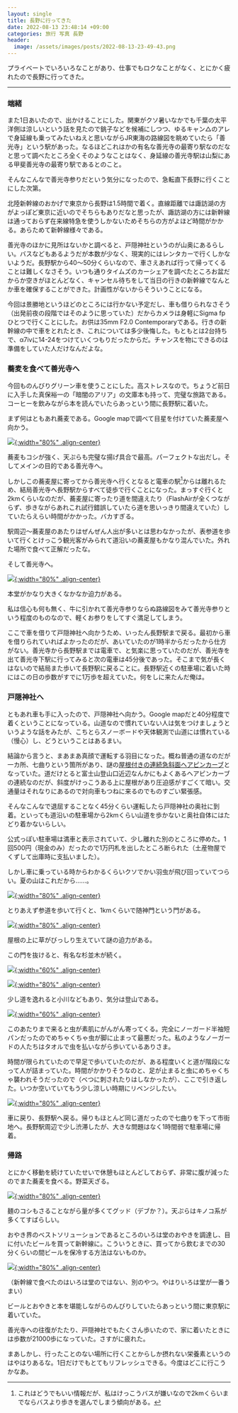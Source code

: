```yaml
---
layout: single
title: 長野に行ってきた
date: 2022-08-13 23:48:14 +09:00
categories: 旅行 写真 長野
header:
  image: /assets/images/posts/2022-08-13-23-49-43.png
---
```


プライベートでいろいろなことがあり、仕事でもロクなことがなく、とにかく疲れたので長野に行ってきた。

----

### 端緒

また1日あいたので、出かけることにした。関東がクソ暑いなかでも千葉の太平洋側は涼しいという話を見たので銚子などを候補にしつつ、ゆるキャン△のアレで身延線も乗ってみたいねえと思いながらJR東海の路線図を眺めていたら「善光寺」という駅があった。なるほどこれはかの有名な善光寺の最寄り駅なのだなと思って調べたところ全くそのようなことはなく、身延線の善光寺駅は山梨にある甲斐善光寺の最寄り駅であるとのこと。

そんなこんなで善光寺参りだという気分になったので、急転直下長野に行くことにした次第。

北陸新幹線のおかげで東京から長野は1.5時間で着く。直線距離では諏訪湖の方がよっぽど東京に近いのでそちらもありだなと思ったが、諏訪湖の方には新幹線は通っておらず在来線特急を使うしかないためそちらの方がよほど時間がかかる。あらためて新幹線様々である。

善光寺のほかに見所はないかと調べると、戸隠神社というのが山奥にあるらしい。バスなどもあるようだが本数が少なく、現実的にはレンタカーで行くしかないようだ。長野駅から40～50分くらいなので、車さえあれば行って帰ってくることは難しくなさそう。いつも通りタイムズのカーシェアを調べたところお盆だからか空きがほとんどなく、キャンセル待ちをして当日の行きの新幹線でなんとか車を確保することができた。計画性がないからそういうことになる。

今回は景勝地というほどのところには行かない予定だし、車も借りられなさそう（出発前夜の段階ではそのように思っていた）だからカメラは身軽にSigma fpひとつで行くことにした。お供は35mm F2.0 Contemporaryである。行きの新幹線の中で車をとれたとき、これについては多少後悔した。もともとは2台持ちで、α7ivに14-24をつけていくつもりだったからだ。チャンスを物にできるのは準備をしていた人だけなんだよな。

### 蕎麦を食べて善光寺へ

今回ものんびりグリーン車を使うことにした。高ストレスなので。ちょうど前日に入手した真保裕一の「暗闇のアリア」の文庫本も持って、完璧な旅路である。コーヒーを飲みながら本を読んでいたらあっという間に長野駅に着いた。

まず何はともあれ蕎麦である。Google mapで調べて目星を付けていた蕎麦屋へ向かう。

[![](/assets/images/posts/2022-08-14-00-09-43.png){:width="80%" .align-center} ](/assets/images/posts/2022-08-14-00-09-43.png)

蕎麦もコシが強く、天ぷらも完璧な揚げ具合で最高。パーフェクトな出だし。そしてメインの目的である善光寺へ。

しかしこの蕎麦屋に寄ってから善光寺へ行くとなると電車の駅[^1]からは離れるため、結局善光寺へ長野駅からすべて徒歩で行くことになった。まっすぐ行くと2kmくらいなのだが、蕎麦屋に寄ったり道を間違えたり（FlashAirが全くつながらず、歩きながらあれこれ試行錯誤していたら道を思いっきり間違えていた）していたらえらい時間がかかった。バカすぎる。

駅周辺～蕎麦屋のあたりはぜんぜん人出が多いとは思わなかったが、表参道を歩いて行くとけっこう観光客がみられて道沿いの蕎麦屋もかなり混んでいた。外れた場所で食べて正解だったな。

そして善光寺へ。

[![](/assets/images/posts/2022-08-14-00-14-53.png){:width="80%" .align-center} ](/assets/images/posts/2022-08-14-00-14-53.png)

本堂がかなり大きくなかなか迫力がある。

私は信心も何も無く、牛に引かれて善光寺参りならぬ路線図をみて善光寺参りという程度のものなので、軽くお参りをしてすぐ満足してしまう。

ここで車を借りて戸隠神社へ向かうため、いったん長野駅まで戻る。最初から車を借りられていればよかったのだが、あいていたのが1時半からだったから仕方がない。善光寺から長野駅までは電車で、と気楽に思っていたのだが、善光寺を出て善光寺下駅に行ってみると次の電車は45分後であった。そこまで気が長くはないので結局また歩いて長野駅に戻ることに。長野駅近くの駐車場に着いた時にはこの日の歩数がすでに1万歩を超えていた。何をしに来たんだ俺は。

### 戸隠神社へ

ともあれ車も手に入ったので、戸隠神社へ向かう。Google mapだと40分程度で着くということになっている。山道なので慣れていない人は気をつけましょうというような話をみたが、こちとらスノーボードや天体観測で山道には慣れている（慢心）し、どうということはあるまい。

結論から言うと、まあまあ真顔で運転する羽目になった。概ね普通の道なのだが一カ所、七曲りという箇所があり、謎の[屋根付きの連続急斜面ヘアピンカーブ](https://tabiguruma.hatenadiary.com/entry/2018/10/16/233832)となっていた。道だけとると富士山登山口近辺なんかにもよくあるヘアピンカーブの連続なのだが、斜度がけっこうある上に屋根があり圧迫感がすごくて暗い。交通量はそれなりにあるので対向車もつねに来るのでものすごい緊張感。

そんなこんなで退屈することなく45分くらい運転したら戸隠神社の奥社に到着。といっても道沿いの駐車場から2kmくらい山道を歩かないと奥社自体にはたどり着かないらしい。

公式っぽい駐車場は満車と表示されていて、少し離れた別のところに停めた。1回500円（現金のみ）だったので1万円札を出したところ断られた（土産物屋でくずして出庫時に支払いました）。

しかし車に乗っている時からわかるくらいクソでかい羽虫が飛び回っていてつらい。夏の山はこれだから……。

[![](/assets/images/posts/2022-08-14-00-33-25.png){:width="80%" .align-center} ](/assets/images/posts/2022-08-14-00-33-25.png)

とりあえず参道を歩いて行くと、1kmくらいで随神門という門がある。

[![](/assets/images/posts/2022-08-14-00-33-55.png){:width="80%" .align-center} ](/assets/images/posts/2022-08-14-00-33-55.png)

屋根の上に草がびっしり生えていて謎の迫力がある。

この門を抜けると、有名な杉並木が続く。

[![](/assets/images/posts/2022-08-14-00-34-46.png){:width="60%" .align-center} ](/assets/images/posts/2022-08-14-00-34-46.png)

[![](/assets/images/posts/2022-08-14-00-35-04.png){:width="80%" .align-center} ](/assets/images/posts/2022-08-14-00-35-04.png)

少し道を逸れると小川などもあり、気分は登山である。

[![](/assets/images/posts/2022-08-14-00-35-36.png){:width="60%" .align-center} ](/assets/images/posts/2022-08-14-00-35-36.png)

このあたりまで来ると虫が素肌にがんがん寄ってくる。完全にノーガード半袖短パンだったのでめちゃくちゃ虫が脚に止まって最悪だった。私のようなノーガードの人たちはタオルで虫を払いながら歩いているありさま。

時間が限られていたので早足で歩いていたのだが、ある程度いくと道が階段になって人が詰まっていた。時間がかかりそうなのと、足が止まると虫にめちゃくちゃ襲われそうだったので（べつに刺されたりはしなかったが）、ここで引き返した。いつか空いていてもう少し涼しい時期にリベンジしたい。

[![](/assets/images/posts/2022-08-14-00-39-01.png){:width="80%" .align-center} ](/assets/images/posts/2022-08-14-00-39-01.png)

車に戻り、長野駅へ戻る。帰りもほとんど同じ道だったので七曲りを下って市街地へ。長野駅周辺で少し渋滞したが、大きな問題はなく1時間弱で駐車場に帰着。

### 帰路

とにかく移動を続けていたせいで休憩もほとんどしておらず、非常に腹が減ったのでまた蕎麦を食べる。野菜天ざる。

[![](/assets/images/posts/2022-08-14-00-44-53.png){:width="80%" .align-center} ](/assets/images/posts/2022-08-14-00-44-53.png)

麺のコシもさることながら量が多くてグッド（デブか？）。天ぷらはキノコ系が多くてすばらしい。

おやき界のベストソリューションであるところのいろは堂のおやきを調達し、目に付いたビールを買って新幹線に。こういうときに、買ってから飲むまでの30分くらいの間ビールを保冷する方法はないものか。

[![](/assets/images/posts/2022-08-14-00-48-11.png){:width="80%" .align-center} ](/assets/images/posts/2022-08-14-00-48-11.png)

（新幹線で食べたのはいろは堂のではない、別のやつ。やはりいろは堂が一番うまい）

ビールとおやきと本を堪能しながらのんびりしていたらあっという間に東京駅に着いていた。

善光寺への往復がたたり、戸隠神社でもたくさん歩いたので、家に着いたときには歩数が21000歩になっていた。さすがに疲れた。

まあしかし、行ったことのない場所に行くことからしか摂れない栄養素というのはやはりあるな。1日だけでもとてもリフレッシュできる。今度はどこに行こうかなあ。

[^1]: これはどうでもいい情報だが、私はけっこうバスが嫌いなので2kmくらいまでならバスより歩きを選んでしまう傾向がある。



